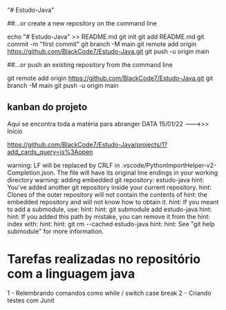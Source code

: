 "# Estudo-Java" 

##…or create a new repository on the command line

echo "# Estudo-Java" >> README.md
git init
git add README.md
git commit -m "first commit"
git branch -M main
git remote add origin https://github.com/BlackCode7/Estudo-Java.git
git push -u origin main

##…or push an existing repository from the command line

git remote add origin https://github.com/BlackCode7/Estudo-Java.git
git branch -M main
git push -u origin main

## kanban do projeto
Aqui se encontra toda a matéria para abranger
DATA 15/01/22 --->>> Início 

https://github.com/BlackCode7/Estudo-Java/projects/1?add_cards_query=is%3Aopen



warning: LF will be replaced by CRLF in .vscode/PythonImportHelper-v2-Completion.json.
The file will have its original line endings in your working directory
warning: adding embedded git repository: estudo-java
hint: You've added another git repository inside your current repository.
hint: Clones of the outer repository will not contain the contents of
hint: the embedded repository and will not know how to obtain it.
hint: If you meant to add a submodule, use:
hint: 
hint: 	git submodule add <url> estudo-java
hint: 
hint: If you added this path by mistake, you can remove it from the
hint: index with:
hint: 
hint: 	git rm --cached estudo-java
hint: 
hint: See "git help submodule" for more information.

# Tarefas realizadas no repositório com a linguagem java
  1 - Relembrando comandos como while / switch case break
  2 - Criando testes com Junit
